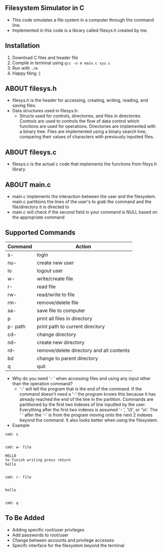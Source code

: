 Filesystem Simulator in C
-
- This code simulates a file system in a computer through the command line.
- Implemented in this code is a library called filesys.h created by me.

Installation 
-
1. Download C files and header file
2. Compile in terminal using ```gcc -o m main.c sys.c```
3. Run with ```./m```
4. Happy filing :)

ABOUT filesys.h
-
- filesys.h is the header for accessing, creating, writing, reading, and saving files.
- Data structures used in filesys.h:
  - Structs used for controls, directories, and files in directories. Controls are used to controls the flow of data control which functions are used for operations. Directories are implemented with a binary tree. Files are implemented using a binary search tree, comparing their values of characters with previously inputted files.
  
ABOUT filesys.c
-
- filesys.c is the actual c code that implements the functions from filsys.h library.

ABOUT main.c
-
- main.c implements the interaction between the user and the filesystem. main.c partitions the lines of the user's to grab the command and the file/directory it is directed to
- main.c will check if the second field in your command is NULL based on the appropriate command

Supported Commands
-
| Command | Action |
| ------- | ----------- |
| s-       | login       | 
| nu-      | create new user |
| lo       | logout user |
| w-       | write/create file            |
| r-        |  read file           |
| rw-        | read/write to file            |
| rm-        | remove/delete file            |
| sa-        |  save file to computer           |
| p        | print all files in directory            |
| p- path  | print path to current directory |
| cd-        | change directory            |
| nd-        | create new directory            |
| rd-        | remove/delete directory and all contents
| bd        | change to parent directory            |
| q        |  quit           |

- Why do you need '- ' when accessing files and using any input other than the operation command?
  - '-' will tell the program that is the end of the command. If the command doesn't need a '-' the program knows this because it has already reached the end of the line in the partition. Commands are partitioned by the first two indexes of line inputted by the user. Everything after the first two indexes is assumed '- ', '\0', or '\n'. The ' ' after the '-' is from the program moving onto the next 2 indexes beyond the command. It also looks better when using the filesystem.
- Example
```
cmd: s


cmd: w- file

HELLO
to finish writing press return
hello


cmd: r- file


hello


cmd: q
```

To Be Added
-
- Adding specific root/user privileges
- Add passwords to root/user
- Change between accounts and privilege accesses
- Specifc interface for the filesystem beyond the terminal
